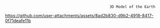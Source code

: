                                                     3D Model of the Earth 


https://github.com/user-attachments/assets/8ad2b830-d9b2-4918-8417-0f71deafe11b

